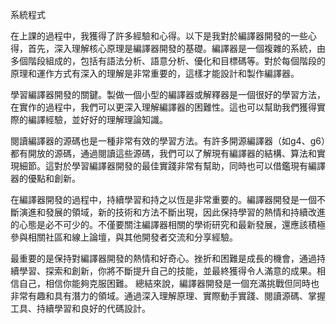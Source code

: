 系統程式

  在上課的過程中，我獲得了許多經驗和心得。以下是我對於編譯器開發的一些心得，首先，深入理解核心原理是編譯器開發的基礎。編譯器是一個複雜的系統，由多個階段組成的，包括有語法分析、語意分析、優化和目標碼等。對於每個階段的原理和運作方式有深入的理解是非常重要的，這樣才能設計和製作編譯器。
    
學習編譯器開發的關鍵。製做一個小型的編譯器或解釋器是一個很好的學習方法，在實作的過程中，我們可以更深入理解編譯器的困難性。這也可以幫助我們獲得實際的編譯經驗，並好好的理解理論知識。    
  
  閱讀編譯器的源碼也是一種非常有效的學習方法。有許多開源編譯器（如g4、g6）都有開放的源碼，通過閱讀這些源碼，我們可以了解現有編譯器的結構、算法和實現細節。這對於學習編譯器開發的最佳實踐非常有幫助，同時也可以借鑑現有編譯器的優點和創新。  
    
  在編譯器開發的過程中，持續學習和持之以恆是非常重要的。編譯器開發是一個不斷演進和發展的領域，新的技術和方法不斷出現，因此保持學習的熱情和持續改進的心態是必不可少的。不僅要關注編譯器相關的學術研究和最新發展，還應該積極參與相關社區和線上論壇，與其他開發者交流和分享經驗。  
    
  最重要的是保持對編譯器開發的熱情和好奇心。挫折和困難是成長的機會，通過持續學習、探索和創新，你將不斷提升自己的技能，並最終獲得令人滿意的成果。相信自己，相信你能夠克服困難。
總結來說，編譯器開發是一個充滿挑戰但同時也非常有趣和具有潛力的領域。通過深入理解原理、實際動手實踐、閱讀源碼、掌握工具、持續學習和良好的代碼設計。
